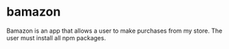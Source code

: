 # bamazon

Bamazon is an app that allows a user to make purchases from my store. The user must install all npm packages. 

